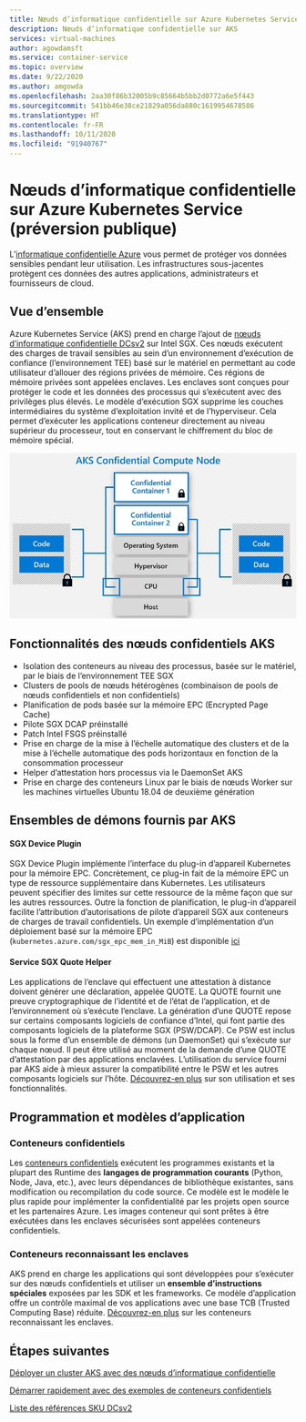 ```yaml
---
title: Nœuds d’informatique confidentielle sur Azure Kubernetes Service (AKS) - Préversion publique
description: Nœuds d’informatique confidentielle sur AKS
services: virtual-machines
author: agowdamsft
ms.service: container-service
ms.topic: overview
ms.date: 9/22/2020
ms.author: amgowda
ms.openlocfilehash: 2aa30f86b32005b9c85664b5bb2d0772a6e5f443
ms.sourcegitcommit: 541bb46e38ce21829a056da880c1619954678586
ms.translationtype: HT
ms.contentlocale: fr-FR
ms.lasthandoff: 10/11/2020
ms.locfileid: "91940767"
---
```

# <a name="confidential-computing-nodes-on-azure-kubernetes-service-public-preview"></a>Nœuds d’informatique confidentielle sur Azure Kubernetes Service (préversion publique)

L’[informatique confidentielle Azure](overview.md) vous permet de protéger vos données sensibles pendant leur utilisation. Les infrastructures sous-jacentes protègent ces données des autres applications, administrateurs et fournisseurs de cloud. 

## <a name="overview"></a>Vue d’ensemble

Azure Kubernetes Service (AKS) prend en charge l’ajout de [nœuds d’informatique confidentielle DCsv2](confidential-computing-enclaves.md) sur Intel SGX. Ces nœuds exécutent des charges de travail sensibles au sein d’un environnement d’exécution de confiance (l’environnement TEE) basé sur le matériel en permettant au code utilisateur d’allouer des régions privées de mémoire. Ces régions de mémoire privées sont appelées enclaves. Les enclaves sont conçues pour protéger le code et les données des processus qui s’exécutent avec des privilèges plus élevés. Le modèle d’exécution SGX supprime les couches intermédiaires du système d’exploitation invité et de l’hyperviseur. Cela permet d’exécuter les applications conteneur directement au niveau supérieur du processeur, tout en conservant le chiffrement du bloc de mémoire spécial. 


![vue d’ensemble d’un nœud SGX](./media/confidential-nodes-aks-overview/sgxaksnode.jpg)

## <a name="aks-confidential-nodes-features"></a>Fonctionnalités des nœuds confidentiels AKS

- Isolation des conteneurs au niveau des processus, basée sur le matériel, par le biais de l’environnement TEE SGX 
- Clusters de pools de nœuds hétérogènes (combinaison de pools de nœuds confidentiels et non confidentiels)
- Planification de pods basée sur la mémoire EPC (Encrypted Page Cache)
- Pilote SGX DCAP préinstallé
- Patch Intel FSGS préinstallé
- Prise en charge de la mise à l’échelle automatique des clusters et de la mise à l’échelle automatique des pods horizontaux en fonction de la consommation processeur
- Helper d’attestation hors processus via le DaemonSet AKS
- Prise en charge des conteneurs Linux par le biais de nœuds Worker sur les machines virtuelles Ubuntu 18.04 de deuxième génération

## <a name="aks-provided-daemon-sets"></a>Ensembles de démons fournis par AKS

#### <a name="sgx-device-plugin"></a>SGX Device Plugin <a id="sgx-plugin"></a>

SGX Device Plugin implémente l’interface du plug-in d’appareil Kubernetes pour la mémoire EPC. Concrètement, ce plug-in fait de la mémoire EPC un type de ressource supplémentaire dans Kubernetes. Les utilisateurs peuvent spécifier des limites sur cette ressource de la même façon que sur les autres ressources. Outre la fonction de planification, le plug-in d’appareil facilite l’attribution d’autorisations de pilote d’appareil SGX aux conteneurs de charges de travail confidentiels. Un exemple d’implémentation d’un déploiement basé sur la mémoire EPC (`kubernetes.azure.com/sgx_epc_mem_in_MiB`) est disponible [ici](https://github.com/Azure-Samples/confidential-computing/blob/main/containersamples/helloworld/helm/templates/helloworld.yaml)

#### <a name="sgx-quote-helper-service"></a>Service SGX Quote Helper <a id="sgx-quote"></a>

Les applications de l’enclave qui effectuent une attestation à distance doivent générer une déclaration, appelée QUOTE. La QUOTE fournit une preuve cryptographique de l’identité et de l’état de l’application, et de l’environnement où s’exécute l’enclave. La génération d’une QUOTE repose sur certains composants logiciels de confiance d’Intel, qui font partie des composants logiciels de la plateforme SGX (PSW/DCAP). Ce PSW est inclus sous la forme d’un ensemble de démons (un DaemonSet) qui s’exécute sur chaque nœud. Il peut être utilisé au moment de la demande d’une QUOTE d’attestation par des applications enclavées. L’utilisation du service fourni par AKS aide à mieux assurer la compatibilité entre le PSW et les autres composants logiciels sur l’hôte. [Découvrez-en plus](confidential-nodes-out-of-proc-attestation.md) sur son utilisation et ses fonctionnalités.

## <a name="programming--application-models"></a>Programmation et modèles d’application

### <a name="confidential-containers"></a>Conteneurs confidentiels

Les [conteneurs confidentiels](confidential-containers.md) exécutent les programmes existants et la plupart des Runtime des **langages de programmation courants** (Python, Node, Java, etc.), avec leurs dépendances de bibliothèque existantes, sans modification ou recompilation du code source. Ce modèle est le modèle le plus rapide pour implémenter la confidentialité par les projets open source et les partenaires Azure. Les images conteneur qui sont prêtes à être exécutées dans les enclaves sécurisées sont appelées conteneurs confidentiels.

### <a name="enclave-aware-containers"></a>Conteneurs reconnaissant les enclaves

AKS prend en charge les applications qui sont développées pour s’exécuter sur des nœuds confidentiels et utiliser un **ensemble d’instructions spéciales** exposées par les SDK et les frameworks. Ce modèle d’application offre un contrôle maximal de vos applications avec une base TCB (Trusted Computing Base) réduite. [Découvrez-en plus](enclave-aware-containers.md) sur les conteneurs reconnaissant les enclaves.

## <a name="next-steps"></a>Étapes suivantes

[Déployer un cluster AKS avec des nœuds d’informatique confidentielle](./confidential-nodes-aks-get-started.md)

[Démarrer rapidement avec des exemples de conteneurs confidentiels](https://github.com/Azure-Samples/confidential-container-samples)

[Liste des références SKU DCsv2](https://docs.microsoft.com/azure/virtual-machines/dcv2-series)

<!-- LINKS - external -->
[Azure Attestation]: https://docs.microsoft.com/en-us/azure/attestation/


<!-- LINKS - internal -->
[DC Virtual Machine]: /confidential-computing/virtual-machine-solutions